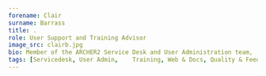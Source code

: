 ```yaml
---
forename: Clair
surname: Barrass
title: .
role: User Support and Training Advisor
image_src: clairb.jpg
bio: Member of the ARCHER2 Service Desk and User Administration team,  administrator for ARCHER2 Training programme, and website development and maintenance.
tags: [Servicedesk, User Admin,    Training, Web & Docs, Quality & Feedback ] 
---
```

